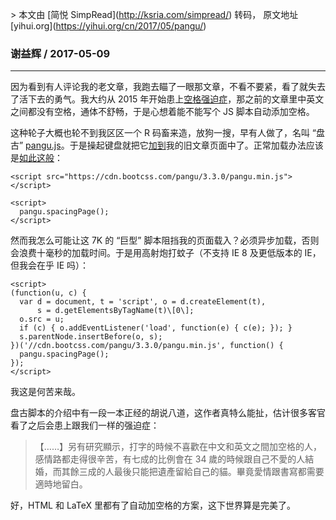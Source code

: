 \> 本文由 \[简悦 SimpRead\](http://ksria.com/simpread/) 转码， 原文地址 \[yihui.org\](https://yihui.org/cn/2017/05/pangu/)

### 谢益辉 / 2017-05-09

* * *

因为看到有人评论我的老文章，我跑去瞄了一眼那文章，不看不要紧，看了就失去了活下去的勇气。我大约从 2015 年开始患上[空格强迫症](https://yihui.org/cn/2017/04/space/)，那之前的文章里中英文之间都没有空格，通体不舒畅，于是心想着能不能写个 JS 脚本自动添加空格。

这种轮子大概也轮不到我区区一个 R 码畜来造，放狗一搜，早有人做了，名叫 “盘古” [pangu.js](https://github.com/vinta/pangu.js)。于是操起键盘就把它[加到](https://github.com/rbind/yihui/commit/6de91d0a)我的旧文章页面中了。正常加载办法应该是[如此这般](https://yihui.org/cn/2017/04/do-this/)：

```
<script src="https://cdn.bootcss.com/pangu/3.3.0/pangu.min.js">
</script>

<script>
  pangu.spacingPage();
</script>
```

然而我怎么可能让这 7K 的 “巨型” 脚本阻挡我的页面载入？必须异步加载，否则会浪费十毫秒的加载时间。于是用高射炮打蚊子（不支持 IE 8 及更低版本的 IE，但我会在乎 IE 吗）：

```
<script>
(function(u, c) {
  var d = document, t = 'script', o = d.createElement(t),
      s = d.getElementsByTagName(t)\[0\];
  o.src = u;
  if (c) { o.addEventListener('load', function(e) { c(e); }); }
  s.parentNode.insertBefore(o, s);
})('//cdn.bootcss.com/pangu/3.3.0/pangu.min.js', function() {
  pangu.spacingPage();
});
</script>
```

我这是何苦来哉。

盘古脚本的介绍中有一段一本正经的胡说八道，这作者真特么能扯，估计很多客官看了之后会患上跟我们一样的强迫症：

> 【……】另有研究顯示，打字的時候不喜歡在中文和英文之間加空格的人，感情路都走得很辛苦，有七成的比例會在 34 歲的時候跟自己不愛的人結婚，而其餘三成的人最後只能把遺產留給自己的貓。畢竟愛情跟書寫都需要適時地留白。

好，HTML 和 LaTeX 里都有了自动加空格的方案，这下世界算是完美了。